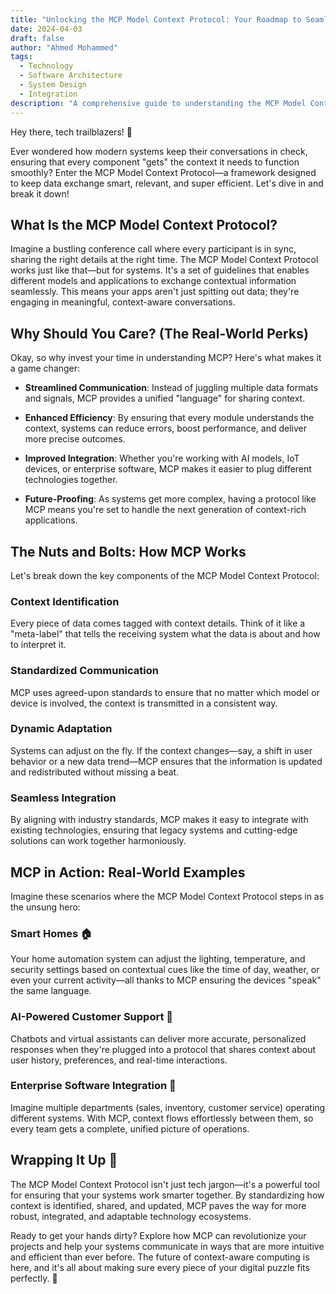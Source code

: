 ```yaml
---
title: "Unlocking the MCP Model Context Protocol: Your Roadmap to Seamless Contextual Communication"
date: 2024-04-03
draft: false
author: "Ahmed Mohammed"
tags:
  - Technology
  - Software Architecture
  - System Design
  - Integration
description: "A comprehensive guide to understanding the MCP Model Context Protocol and its role in enabling seamless contextual communication between systems."
---
```


Hey there, tech trailblazers! 👋

Ever wondered how modern systems keep their conversations in check, ensuring that every component "gets" the context it needs to function smoothly? Enter the MCP Model Context Protocol—a framework designed to keep data exchange smart, relevant, and super efficient. Let's dive in and break it down!

## What Is the MCP Model Context Protocol?

Imagine a bustling conference call where every participant is in sync, sharing the right details at the right time. The MCP Model Context Protocol works just like that—but for systems. It's a set of guidelines that enables different models and applications to exchange contextual information seamlessly. This means your apps aren't just spitting out data; they're engaging in meaningful, context-aware conversations.

## Why Should You Care? (The Real-World Perks)

Okay, so why invest your time in understanding MCP? Here's what makes it a game changer:

- **Streamlined Communication**: Instead of juggling multiple data formats and signals, MCP provides a unified "language" for sharing context.

- **Enhanced Efficiency**: By ensuring that every module understands the context, systems can reduce errors, boost performance, and deliver more precise outcomes.

- **Improved Integration**: Whether you're working with AI models, IoT devices, or enterprise software, MCP makes it easier to plug different technologies together.

- **Future-Proofing**: As systems get more complex, having a protocol like MCP means you're set to handle the next generation of context-rich applications.

## The Nuts and Bolts: How MCP Works

Let's break down the key components of the MCP Model Context Protocol:

### Context Identification

Every piece of data comes tagged with context details. Think of it like a "meta-label" that tells the receiving system what the data is about and how to interpret it.

### Standardized Communication

MCP uses agreed-upon standards to ensure that no matter which model or device is involved, the context is transmitted in a consistent way.

### Dynamic Adaptation

Systems can adjust on the fly. If the context changes—say, a shift in user behavior or a new data trend—MCP ensures that the information is updated and redistributed without missing a beat.

### Seamless Integration

By aligning with industry standards, MCP makes it easy to integrate with existing technologies, ensuring that legacy systems and cutting-edge solutions can work together harmoniously.

## MCP in Action: Real-World Examples

Imagine these scenarios where the MCP Model Context Protocol steps in as the unsung hero:

### Smart Homes 🏠

Your home automation system can adjust the lighting, temperature, and security settings based on contextual cues like the time of day, weather, or even your current activity—all thanks to MCP ensuring the devices "speak" the same language.

### AI-Powered Customer Support 🤖

Chatbots and virtual assistants can deliver more accurate, personalized responses when they're plugged into a protocol that shares context about user history, preferences, and real-time interactions.

### Enterprise Software Integration 🔄

Imagine multiple departments (sales, inventory, customer service) operating different systems. With MCP, context flows effortlessly between them, so every team gets a complete, unified picture of operations.

## Wrapping It Up 🎯

The MCP Model Context Protocol isn't just tech jargon—it's a powerful tool for ensuring that your systems work smarter together. By standardizing how context is identified, shared, and updated, MCP paves the way for more robust, integrated, and adaptable technology ecosystems.

Ready to get your hands dirty? Explore how MCP can revolutionize your projects and help your systems communicate in ways that are more intuitive and efficient than ever before. The future of context-aware computing is here, and it's all about making sure every piece of your digital puzzle fits perfectly. 🚀 
